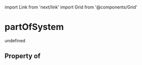 import Link from 'next/link'
import Grid from '@components/Grid'

# partOfSystem

undefined

## Property of




